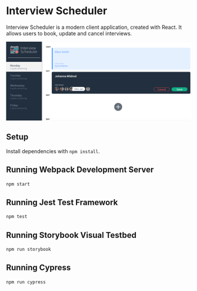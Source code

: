 # Interview Scheduler

Interview Scheduler is a modern client application, created with React. It allows users to book, update and cancel interviews.

![Booking an Appointment](https://github.com/anacko/scheduler/blob/master/public/images/Monday_example.png)

## Setup

Install dependencies with `npm install`.

## Running Webpack Development Server

```sh
npm start
```

## Running Jest Test Framework

```sh
npm test
```

## Running Storybook Visual Testbed

```sh
npm run storybook
```

## Running Cypress

```sh
npm run cypress
```